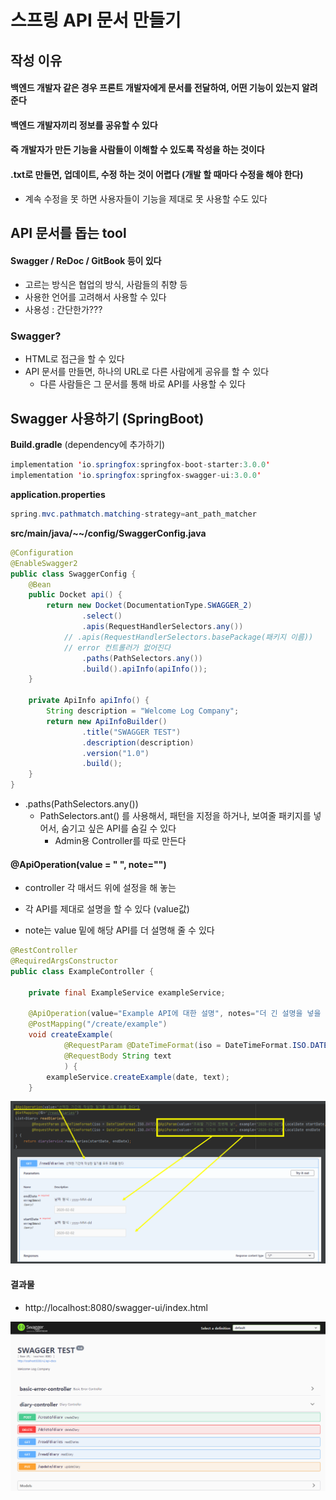 # 스프링 API 문서 만들기







## 작성 이유



#### 백엔드 개발자  같은 경우 프론트 개발자에게 문서를 전달하여, 어떤 기능이 있는지 알려준다



#### 백엔드 개발자끼리 정보를 공유할 수 있다



#### 즉 개발자가 만든 기능을 사람들이 이해할 수 있도록 작성을 하는 것이다



#### .txt로 만들면, 업데이트, 수정 하는 것이 어렵다 (개발 할 때마다 수정을 해야 한다)

- 계속 수정을 못 하면 사용자들이 기능을 제대로 못 사용할 수도 있다





## API 문서를 돕는 tool



#### Swagger / ReDoc / GitBook 등이 있다

- 고르는 방식은 협업의 방식, 사람들의 취향 등
- 사용한 언어를 고려해서 사용할 수 있다
- 사용성 : 간단한가???





### Swagger? 

- HTML로 접근을 할 수 있다
- API 문서를 만들면, 하나의 URL로 다른 사람에게 공유를 할 수 있다
  - 다른 사람들은 그 문서를 통해 바로 API를 사용할 수 있다





## Swagger 사용하기 (SpringBoot)



**Build.gradle** (dependency에 추가하기)

```java
implementation 'io.springfox:springfox-boot-starter:3.0.0'
implementation 'io.springfox:springfox-swagger-ui:3.0.0'
```



**application.properties**

```java
spring.mvc.pathmatch.matching-strategy=ant_path_matcher
```



**src/main/java/~~/config/SwaggerConfig.java**

```java
@Configuration
@EnableSwagger2
public class SwaggerConfig {
    @Bean
    public Docket api() {
        return new Docket(DocumentationType.SWAGGER_2)
                .select()
                .apis(RequestHandlerSelectors.any())
            // .apis(RequestHandlerSelectors.basePackage(패키지 이름))
            // error 컨트롤러가 없어진다
                .paths(PathSelectors.any())
                .build().apiInfo(apiInfo());
    }

    private ApiInfo apiInfo() {
        String description = "Welcome Log Company";
        return new ApiInfoBuilder()
                .title("SWAGGER TEST")
                .description(description)
                .version("1.0")
                .build();
    }
}
```

- .paths(PathSelectors.any())
  - PathSelectors.ant() 를 사용해서, 패턴을 지정을 하거나, 보여줄 패키지를 넣어서, 숨기고 싶은 API를 숨길 수 있다
    - Admin용 Controller를 따로 만든다



#### @ApiOperation(value = " ", note="")

- controller 각 매서드 위에 설정을 해 놓는

- 각 API를 제대로 설명을 할 수 있다 (value값)
- note는 value 밑에 해당 API를 더 설명해 줄 수 있다

```java
@RestController
@RequiredArgsConstructor
public class ExampleController {

    private final ExampleService exampleService;

    @ApiOperation(value="Example API에 대한 설명", notes="더 긴 설명을 넣을 수 있다")
    @PostMapping("/create/example")
    void createExample(
            @RequestParam @DateTimeFormat(iso = DateTimeFormat.ISO.DATE) LocalDate date,
            @RequestBody String text
            ) {
        exampleService.createExample(date, text);
    }
```

![image-20230830144615186](15_제로베이스_스프링부트_API문서_만들기.assets/image-20230830144615186.png)







#### 결과물

- http://localhost:8080/swagger-ui/index.html

![image-20230830141844119](15_제로베이스_스프링부트_API문서_만들기.assets/image-20230830141844119.png)
